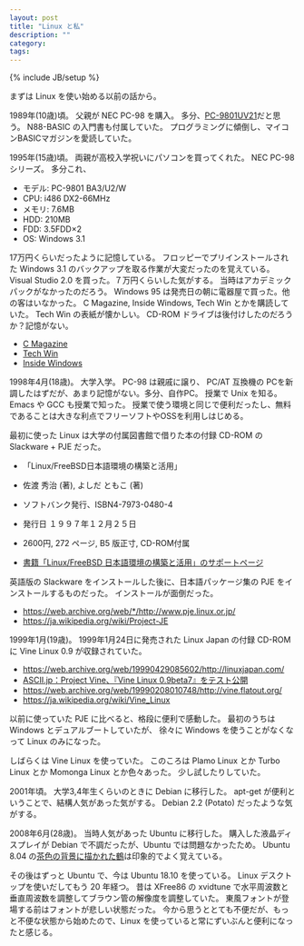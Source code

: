 ```yaml
---
layout: post
title: "Linux と私"
description: ""
category: 
tags: 
---
```

{% include JB/setup %}

まずは Linux を使い始める以前の話から。

1989年(10歳)頃。
父親が NEC PC-98 を購入。
多分、[PC-9801UV21](http://www.pc-9800.net/db_98/data/pc-9801uv.htm)だと思う。
N88-BASIC の入門書も付属していた。
プログラミングに傾倒し、マイコンBASICマガジンを愛読していた。

1995年(15歳)頃。
両親が高校入学祝いにパソコンを買ってくれた。
NEC PC-98シリーズ。
多分これ、

* モデル: PC-9801 BA3/U2/W
* CPU: i486 DX2-66MHz
* メモリ: 7.6MB
* HDD: 210MB
* FDD: 3.5FDD×2
* OS: Windows 3.1

17万円くらいだったように記憶している。
フロッピーでプリインストールされた Windows 3.1 のバックアップを取る作業が大変だったのを覚えている。
Visual Studio 2.0 を買った。７万円くらいした気がする。
当時はアカデミックパックがなかったのだろう。
Windows 95 は発売日の朝に電器屋で買った。他の客はいなかった。
C Magazine, Inside Windows, Tech Win とかを購読していた。
Tech Win の表紙が懐かしい。
CD-ROM ドライブは後付けしたのだろうか？記憶がない。

* [C Magazine](https://web.archive.org/web/20020327155005/http://www.cmagazine.jp/)
* [Tech Win](http://retogenofu.hateblo.jp/entry/2017/10/19/TECH_Win_%E3%81%AE%E9%9B%91%E8%AA%8C%E3%81%AE%E4%B8%AD%E3%81%A7_%E3%81%A9%E3%81%AE%E5%8F%B7%E3%81%AB%E4%BE%A1%E5%80%A4%E3%81%8C%E3%81%82%E3%81%A3%E3%81%A6_%E3%83%90%E3%83%83%E3%82%AF%E3%83%8A%E3%83%B3)
* [Inside Windows](https://web.archive.org/web/19990421180119/http://insidewin.zdnet.co.jp/)

1998年4月(18歳)。
大学入学。
PC-98 は親戚に譲り、 PC/AT 互換機の PCを新調したはずだが、あまり記憶がない。多分、自作PC。
授業で Unix を知る。
Emacs や GCC も授業で知った。
授業で使う環境と同じで便利だったし、無料であることは大きな利点でフリーソフトやOSSを利用しはじめる。

最初に使った Linux は大学の付属図書館で借りた本の付録 CD-ROM の Slackware + PJE だった。

* 「Linux/FreeBSD日本語環境の構築と活用」
* 佐渡 秀治 (著), よしだ ともこ (著)
* ソフトバンク発行、ISBN4-7973-0480-4
* 発行日 １９９７年１２月２５日
* 2600円, 272 ページ, B5 版正寸, CD-ROM付属

* [書籍「Linux/FreeBSD 日本語環境の構築と活用」のサポートページ](http://www.tomo.gr.jp/kyoto-inet/japanese/)

英語版の Slackware をインストールした後に、日本語パッケージ集の PJE をインストールするものだった。
インストールが面倒だった。

* https://web.archive.org/web/*/http://www.pje.linux.or.jp/
* https://ja.wikipedia.org/wiki/Project-JE

1999年1月(19歳)。
1999年1月24日に発売された Linux Japan の付録 CD-ROM に Vine Linux 0.9 が収録されていた。

* https://web.archive.org/web/19990429085602/http://linuxjapan.com/
* [ASCII.jp：Project Vine、『Vine Linux 0.9beta7』をテスト公開](https://ascii.jp/elem/000/000/300/300155/index.html)
* https://web.archive.org/web/19990208010748/http://vine.flatout.org/
* https://ja.wikipedia.org/wiki/Vine_Linux

以前に使っていた PJE に比べると、格段に便利で感動した。
最初のうちは Windows とデュアルブートしていたが、
徐々に Windows を使うことがなくなって Linux のみになった。

しばらくは Vine Linux を使っていた。
このころは Plamo Linux とか Turbo Linux とか Momonga Linux とか色々あった。
少し試したりしていた。

2001年頃。
大学3,4年生くらいのときに Debian に移行した。
apt-get が便利ということで、結構人気があった気がする。
Debian 2.2 (Potato) だったような気がする。

2008年6月(28歳)。
当時人気があった Ubuntu に移行した。
購入した液晶ディスプレイが Debian で不調だったが、Ubuntu では問題なかったため。
Ubuntu 8.04 の[茶色の背景に描かれた鶴](https://www.google.com/search?q=Ubuntu+8.04&source=lnms&tbm=isch)は印象的でよく覚えている。

その後はずっと Ubuntu で、今は Ubuntu 18.10 を使っている。
Linux デスクトップを使いだしてもう 20 年経つ。
昔は XFree86 の xvidtune で水平周波数と垂直周波数を調整してブラウン管の解像度を調整していた。
東風フォントが登場する前はフォントが悲しい状態だった。
今から思うととても不便だが、もっと不便な状態から始めたので、Linux を使っていると常にずいぶんと便利になったと感じる。
